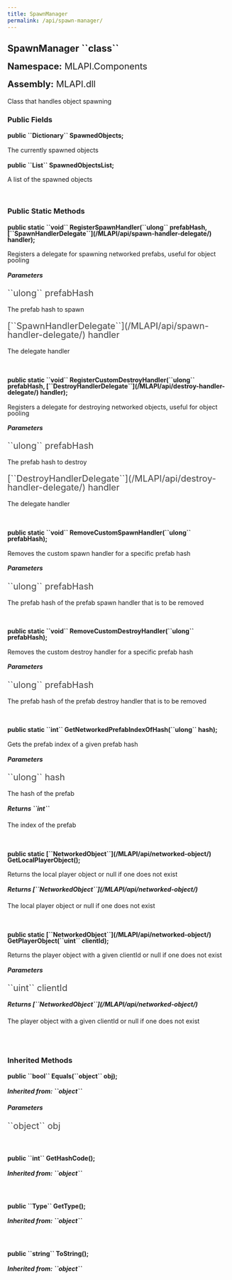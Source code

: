 ```yaml
---
title: SpawnManager
permalink: /api/spawn-manager/
---
```


<div style="line-height: 1;">
	<h2 markdown="1">SpawnManager ``class``</h2>
	<p style="font-size: 20px;"><b>Namespace:</b> MLAPI.Components</p>
	<p style="font-size: 20px;"><b>Assembly:</b> MLAPI.dll</p>
</div>
<p>Class that handles object spawning</p>

<div>
	<h3 markdown="1">Public Fields</h3>
	<div style="line-height: 1;">
		<h4 markdown="1"><b>public ``Dictionary<ulong, NetworkedObject>`` SpawnedObjects;</b></h4>
		<p>The currently spawned objects</p>
	</div>
	<div style="line-height: 1;">
		<h4 markdown="1"><b>public ``List<NetworkedObject>`` SpawnedObjectsList;</b></h4>
		<p>A list of the spawned objects</p>
	</div>
</div>
<br>
<div>
	<h3 markdown="1">Public Static Methods</h3>
	<div style="line-height: 1;">
		<h4 markdown="1"><b>public static ``void`` RegisterSpawnHandler(``ulong`` prefabHash, [``SpawnHandlerDelegate``](/MLAPI/api/spawn-handler-delegate/) handler);</b></h4>
		<p>Registers a delegate for spawning networked prefabs, useful for object pooling</p>
		<h5><b>Parameters</b></h5>
		<div>
			<p style="font-size: 20px; color: #444;" markdown="1">``ulong`` prefabHash</p>
			<p>The prefab hash to spawn</p>
		</div>
		<div>
			<p style="font-size: 20px; color: #444;" markdown="1">[``SpawnHandlerDelegate``](/MLAPI/api/spawn-handler-delegate/) handler</p>
			<p>The delegate handler</p>
		</div>
	</div>
	<br>
	<div style="line-height: 1;">
		<h4 markdown="1"><b>public static ``void`` RegisterCustomDestroyHandler(``ulong`` prefabHash, [``DestroyHandlerDelegate``](/MLAPI/api/destroy-handler-delegate/) handler);</b></h4>
		<p>Registers a delegate for destroying networked objects, useful for object pooling</p>
		<h5><b>Parameters</b></h5>
		<div>
			<p style="font-size: 20px; color: #444;" markdown="1">``ulong`` prefabHash</p>
			<p>The prefab hash to destroy</p>
		</div>
		<div>
			<p style="font-size: 20px; color: #444;" markdown="1">[``DestroyHandlerDelegate``](/MLAPI/api/destroy-handler-delegate/) handler</p>
			<p>The delegate handler</p>
		</div>
	</div>
	<br>
	<div style="line-height: 1;">
		<h4 markdown="1"><b>public static ``void`` RemoveCustomSpawnHandler(``ulong`` prefabHash);</b></h4>
		<p>Removes the custom spawn handler for a specific prefab hash</p>
		<h5><b>Parameters</b></h5>
		<div>
			<p style="font-size: 20px; color: #444;" markdown="1">``ulong`` prefabHash</p>
			<p>The prefab hash of the prefab spawn handler that is to be removed</p>
		</div>
	</div>
	<br>
	<div style="line-height: 1;">
		<h4 markdown="1"><b>public static ``void`` RemoveCustomDestroyHandler(``ulong`` prefabHash);</b></h4>
		<p>Removes the custom destroy handler for a specific prefab hash</p>
		<h5><b>Parameters</b></h5>
		<div>
			<p style="font-size: 20px; color: #444;" markdown="1">``ulong`` prefabHash</p>
			<p>The prefab hash of the prefab destroy handler that is to be removed</p>
		</div>
	</div>
	<br>
	<div style="line-height: 1;">
		<h4 markdown="1"><b>public static ``int`` GetNetworkedPrefabIndexOfHash(``ulong`` hash);</b></h4>
		<p>Gets the prefab index of a given prefab hash</p>
		<h5><b>Parameters</b></h5>
		<div>
			<p style="font-size: 20px; color: #444;" markdown="1">``ulong`` hash</p>
			<p>The hash of the prefab</p>
		</div>
		<h5 markdown="1"><b>Returns ``int``</b></h5>
		<div>
			<p>The index of the prefab</p>
		</div>
	</div>
	<br>
	<div style="line-height: 1;">
		<h4 markdown="1"><b>public static [``NetworkedObject``](/MLAPI/api/networked-object/) GetLocalPlayerObject();</b></h4>
		<p>Returns the local player object or null if one does not exist</p>
		<h5 markdown="1"><b>Returns [``NetworkedObject``](/MLAPI/api/networked-object/)</b></h5>
		<div>
			<p>The local player object or null if one does not exist</p>
		</div>
	</div>
	<br>
	<div style="line-height: 1;">
		<h4 markdown="1"><b>public static [``NetworkedObject``](/MLAPI/api/networked-object/) GetPlayerObject(``uint`` clientId);</b></h4>
		<p>Returns the player object with a given clientId or null if one does not exist</p>
		<h5><b>Parameters</b></h5>
		<div>
			<p style="font-size: 20px; color: #444;" markdown="1">``uint`` clientId</p>
		</div>
		<h5 markdown="1"><b>Returns [``NetworkedObject``](/MLAPI/api/networked-object/)</b></h5>
		<div>
			<p>The player object with a given clientId or null if one does not exist</p>
		</div>
	</div>
	<br>
</div>
<br>
<div>
	<h3 markdown="1">Inherited Methods</h3>
	<div style="line-height: 1;">
		<h4 markdown="1"><b>public ``bool`` Equals(``object`` obj);</b></h4>
		<h5 markdown="1">Inherited from: ``object``</h5>
		<h5><b>Parameters</b></h5>
		<div>
			<p style="font-size: 20px; color: #444;" markdown="1">``object`` obj</p>
		</div>
	</div>
	<br>
	<div style="line-height: 1;">
		<h4 markdown="1"><b>public ``int`` GetHashCode();</b></h4>
		<h5 markdown="1">Inherited from: ``object``</h5>
	</div>
	<br>
	<div style="line-height: 1;">
		<h4 markdown="1"><b>public ``Type`` GetType();</b></h4>
		<h5 markdown="1">Inherited from: ``object``</h5>
	</div>
	<br>
	<div style="line-height: 1;">
		<h4 markdown="1"><b>public ``string`` ToString();</b></h4>
		<h5 markdown="1">Inherited from: ``object``</h5>
	</div>
</div>
<br>
